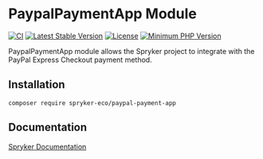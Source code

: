 # PaypalPaymentApp Module
[![CI](https://github.com/spryker-eco/paypal-payment-app/workflows/CI/badge.svg?branch=master)](https://github.com/spryker-eco/paypal-payment-app/actions?query=workflow%3ACI+branch%3Amaster)
[![Latest Stable Version](https://poser.pugx.org/spryker-eco/paypal-payment-app/v/stable.svg)](https://packagist.org/packages/spryker-eco/paypal-payment-app)
[![License](https://img.shields.io/github/license/spryker-eco/paypal-payment-app.svg?b=master)](https://github.com/spryker-eco/paypal-payment-app)
[![Minimum PHP Version](https://img.shields.io/badge/php-%3E%3D%208.2-8892BF.svg)](https://php.net/)

PaypalPaymentApp module allows the Spryker project to integrate with the PayPal Express Checkout payment method.

## Installation

```
composer require spryker-eco/paypal-payment-app
```

## Documentation

[Spryker Documentation](https://docs.spryker.com)
